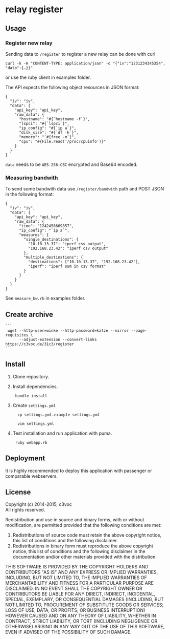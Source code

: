 # relay register

## Usage

### Register new relay

Sending data to `/register` to register a new relay can be done with curl

```
curl -k -H "CONTENT-TYPE: application/json" -d "{"iv":"1231234345354", "data":{…}}"
```

or use the ruby client in examples folder.

The API expects the following object resources in JSON format:

```
{
  "iv": "iv",
  "data": {
    "api_key": "api_key",
    "raw_data": {
      "hostname": "#{`hostname -f`}",
      "lspci": "#{`lspci`}",
      "ip_config": "#{`ip a`}",
      "disk_size": "#{`df -h`}",
      "memory": "`#{free -m`}",
      "cpu": "#{File.read('/proc/cpuinfo')}"
    }
  }
}
```

`data` needs to be `AES-256-CBC` encrypted and Base64 encoded.

### Measuring bandwith

To send some bandwith data use `/register/bandwith` path and POST
JSON in the following format:

```
{
  "iv": "iv",
  "data": {
    "api_key": "api_key",
    "raw_data": {
      "time": "1242458669857",
      "ip_config": "`ip a`",
      "measures": {
        "single_destinations": {
          "10.10.13.37": "iperf csv output",
          "192.168.23.42": "iperf csv output"
        },
        "multiple_destinations": {
          "destinations": ["10.10.13.37", "192.168.23.42"],
          "iperf": "iperf sum in csv format"
        }
      }
    }
  }
}
```

See `measure_bw.rb` in examples folder.

## Create archive

    ```
     wget --http-user=winke --http-password=katze --mirror --page-requisites \
          --adjust-extension --convert-links https://c3voc.de/31c3/register
    ```

## Install

1. Clone repository.

2. Install dependencies.

    ```
     bundle install
    ```

3. Create `settings.yml`

    ```
      cp settings.yml.example settings.yml
    ```

    ```
      vim settings.yml
    ```

4. Test installation and run application with puma.

    ```
     ruby webapp.rb
    ```

## Deployment

It is highly recommended to deploy this application with passenger or comparable webservers.

## License

Copyright (c) 2014-2015, c3voc<br>
All rights reserved.

Redistribution and use in source and binary forms, with or without
modification, are permitted provided that the following conditions are met:

1. Redistributions of source code must retain the above copyright notice, this
   list of conditions and the following disclaimer.
2. Redistributions in binary form must reproduce the above copyright notice,
   this list of conditions and the following disclaimer in the documentation
   and/or other materials provided with the distribution.

THIS SOFTWARE IS PROVIDED BY THE COPYRIGHT HOLDERS AND CONTRIBUTORS "AS IS" AND
ANY EXPRESS OR IMPLIED WARRANTIES, INCLUDING, BUT NOT LIMITED TO, THE IMPLIED
WARRANTIES OF MERCHANTABILITY AND FITNESS FOR A PARTICULAR PURPOSE ARE
DISCLAIMED. IN NO EVENT SHALL THE COPYRIGHT OWNER OR CONTRIBUTORS BE LIABLE FOR
ANY DIRECT, INDIRECT, INCIDENTAL, SPECIAL, EXEMPLARY, OR CONSEQUENTIAL DAMAGES
(INCLUDING, BUT NOT LIMITED TO, PROCUREMENT OF SUBSTITUTE GOODS OR SERVICES;
LOSS OF USE, DATA, OR PROFITS; OR BUSINESS INTERRUPTION) HOWEVER CAUSED AND
ON ANY THEORY OF LIABILITY, WHETHER IN CONTRACT, STRICT LIABILITY, OR TORT
(INCLUDING NEGLIGENCE OR OTHERWISE) ARISING IN ANY WAY OUT OF THE USE OF THIS
SOFTWARE, EVEN IF ADVISED OF THE POSSIBILITY OF SUCH DAMAGE.
